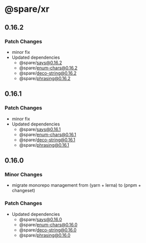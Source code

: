 # @spare/xr

## 0.16.2

### Patch Changes

- minor fix
- Updated dependencies
  - @spare/says@0.16.2
  - @spare/enum-chars@0.16.2
  - @spare/deco-string@0.16.2
  - @spare/phrasing@0.16.2

## 0.16.1

### Patch Changes

- minor fix
- Updated dependencies
  - @spare/says@0.16.1
  - @spare/enum-chars@0.16.1
  - @spare/deco-string@0.16.1
  - @spare/phrasing@0.16.1

## 0.16.0

### Minor Changes

- migrate monorepo management from (yarn + lerna) to (pnpm + changeset)

### Patch Changes

- Updated dependencies
  - @spare/says@0.16.0
  - @spare/enum-chars@0.16.0
  - @spare/deco-string@0.16.0
  - @spare/phrasing@0.16.0
